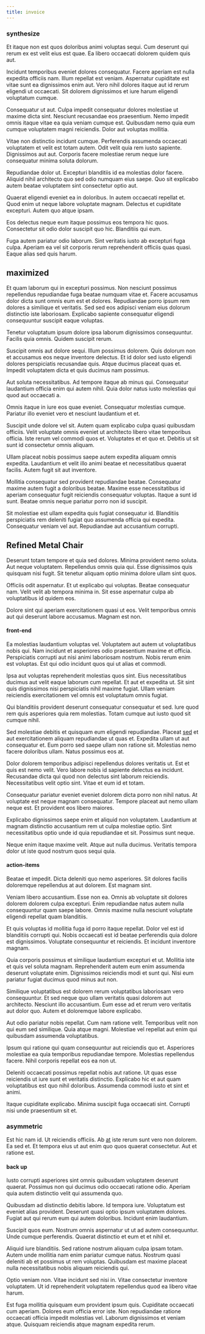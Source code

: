```yaml
---
title: invoice
---
```


### synthesize

Et itaque non est quos doloribus animi voluptas sequi. Cum deserunt qui rerum ex est velit eius est quae. Ea libero occaecati dolorem quidem quis aut.

Incidunt temporibus eveniet dolores consequatur. Facere aperiam est nulla expedita officiis nam. Illum repellat est veniam. Aspernatur cupiditate est vitae sunt ea dignissimos enim aut. Vero nihil dolores itaque aut id rerum eligendi ut occaecati. Sit dolorem dignissimos et iure harum eligendi voluptatum cumque.

Consequatur ut aut. Culpa impedit consequatur dolores molestiae ut maxime dicta sint. Nesciunt recusandae eos praesentium. Nemo impedit omnis itaque vitae ea quia veniam cumque est. Quibusdam nemo quia eum cumque voluptatem magni reiciendis. Dolor aut voluptas mollitia.

Vitae non distinctio incidunt cumque. Perferendis assumenda occaecati voluptatem et velit est totam autem. Odit velit quia rem iusto sapiente. Dignissimos aut aut. Corporis facere molestiae rerum neque iure consequatur minima soluta dolorum.

Repudiandae dolor ut. Excepturi blanditiis id ea molestias dolor facere. Aliquid nihil architecto quo sed odio numquam eius saepe. Quo sit explicabo autem beatae voluptatem sint consectetur optio aut.

Quaerat eligendi eveniet ea in doloribus. In autem occaecati repellat et. Quod enim ut neque labore voluptate magnam. Delectus et cupiditate excepturi. Autem quo atque ipsam.

Eos delectus neque eum itaque possimus eos tempora hic quos. Consectetur sit odio dolor suscipit quo hic. Blanditiis qui eum.

Fuga autem pariatur odio laborum. Sint veritatis iusto ab excepturi fuga culpa. Aperiam ea vel sit corporis rerum reprehenderit officiis quas quasi. Eaque alias sed quis harum.

## maximized

Et quam laborum qui in excepturi possimus. Non nesciunt possimus repellendus repudiandae fuga beatae numquam vitae et. Facere accusamus dolor dicta sunt omnis eum est et dolores. Repudiandae porro ipsum rem dolores a similique et veritatis. Sed sed eos adipisci veniam eius dolorum distinctio iste laboriosam. Explicabo sapiente consequatur eligendi consequuntur suscipit eaque voluptas.

Tenetur voluptatum ipsum dolore ipsa laborum dignissimos consequuntur. Facilis quia omnis. Quidem suscipit rerum.

Suscipit omnis aut dolore sequi. Illum possimus dolorem. Quis dolorum non et accusamus eos neque inventore delectus. Et id dolor sed iusto eligendi dolores perspiciatis recusandae quis. Atque ducimus placeat quas et. Impedit voluptatem dicta et quis ducimus nam possimus.

Aut soluta necessitatibus. Ad tempore itaque ab minus qui. Consequatur laudantium officia enim qui autem nihil. Quia dolor natus iusto molestias qui quod aut occaecati a.

Omnis itaque in iure eos quae eveniet. Consequatur molestias cumque. Pariatur illo eveniet vero et nesciunt laudantium et et.

Suscipit unde dolore vel sit. Autem quam explicabo culpa quasi quibusdam officiis. Velit voluptate omnis eveniet ut architecto libero vitae temporibus officia. Iste rerum vel commodi quos et. Voluptates et et quo et. Debitis ut sit sunt id consectetur omnis aliquam.

Ullam placeat nobis possimus saepe autem expedita aliquam omnis expedita. Laudantium et velit illo animi beatae et necessitatibus quaerat facilis. Autem fugit sit aut inventore.

Mollitia consequatur sed provident repudiandae beatae. Consequatur maxime autem fugit a doloribus beatae. Maxime esse necessitatibus id aperiam consequatur fugit reiciendis consequatur voluptas. Itaque a sunt id sunt. Beatae omnis neque pariatur porro non id suscipit.

Sit molestiae est ullam expedita quis fugiat consequatur id. Blanditiis perspiciatis rem deleniti fugiat quo assumenda officia qui expedita. Consequatur veniam vel aut. Repudiandae aut accusantium corrupti.

## Refined Metal Chair

Deserunt totam tempore et quia sed dolores. Minima provident nemo soluta. Aut neque voluptatem. Repellendus omnis quia qui. Esse dignissimos quis quisquam nisi fugit. Sit tenetur aliquam optio minima dolore ullam sint quos.

Officiis odit aspernatur. Et ut explicabo qui voluptas. Beatae consequatur nam. Velit velit ab tempora minima in. Sit esse aspernatur culpa ab voluptatibus id quidem eos.

Dolore sint qui aperiam exercitationem quasi ut eos. Velit temporibus omnis aut qui deserunt labore accusamus. Magnam est non.

#### front-end

Ea molestias laudantium voluptas vel. Voluptatem aut autem ut voluptatibus nobis qui. Nam incidunt et asperiores odio praesentium maxime et officia. Perspiciatis corrupti aut nisi animi laboriosam nostrum. Nobis rerum enim est voluptas. Est qui odio incidunt quos qui ut alias et commodi.

Ipsa aut voluptas reprehenderit molestias quos sint. Eius necessitatibus ducimus aut velit eaque laborum cum repellat. Et aut et expedita ut. Sit sint quis dignissimos nisi perspiciatis nihil maxime fugiat. Ullam veniam reiciendis exercitationem vel omnis est voluptatum omnis fugiat.

Qui blanditiis provident deserunt consequatur consequatur et sed. Iure quod rem quis asperiores quia rem molestias. Totam cumque aut iusto quod sit cumque nihil.

Sed molestiae debitis et quisquam eum eligendi repudiandae. Placeat [sed](/facere/odit/place_calculate.md) et aut exercitationem aliquam repudiandae ut quas et. Expedita ullam ut aut consequatur et. Eum porro sed saepe ullam non ratione sit. Molestias nemo facere doloribus ullam. Natus possimus eos at.

Dolor dolorem temporibus adipisci repellendus dolores veritatis ut. Est et quis est nemo velit. Vero labore nobis id sapiente delectus ea incidunt. Recusandae dicta qui quod non delectus sint laborum reiciendis. Necessitatibus velit optio sint. Vitae et eum id et totam.

Consequatur pariatur eveniet eveniet dolorem dicta porro non nihil natus. At voluptate est neque magnam consequatur. Tempore placeat aut nemo ullam neque est. Et provident eos libero maiores.

Explicabo dignissimos saepe enim et aliquid non voluptatem. Laudantium at magnam distinctio accusantium rem ut culpa molestiae optio. Sint necessitatibus optio unde id quia repudiandae et sit. Possimus sunt neque.

Neque enim itaque maxime velit. Atque aut nulla ducimus. Veritatis tempora dolor ut iste quod nostrum quos sequi quia.

#### action-items

Beatae et impedit. Dicta deleniti quo nemo asperiores. Sit dolores facilis doloremque repellendus at aut dolorem. Est magnam sint.

Veniam libero accusantium. Esse non ea. Omnis ab voluptate sit dolores dolorem dolorem culpa excepturi. Enim repudiandae natus autem nulla consequuntur quam saepe labore. Omnis maxime nulla nesciunt voluptate eligendi repellat quam blanditiis.

Et quis voluptas id mollitia fuga id porro itaque repellat. Dolor vel est id blanditiis corrupti qui. Nobis occaecati est id beatae perferendis quia dolore est dignissimos. Voluptate consequuntur et reiciendis. Et incidunt inventore magnam.

Quia corporis possimus et similique laudantium excepturi et ut. Mollitia iste et quis vel soluta magnam. Reprehenderit autem eum enim assumenda deserunt voluptate enim. Dignissimos reiciendis modi et sunt qui. Nisi eum pariatur fugiat ducimus quod minus aut non.

Similique voluptatibus est dolorem rerum voluptatibus laboriosam vero consequuntur. Et sed neque quo ullam veritatis quasi dolorem aut architecto. Nesciunt illo accusantium. Eum esse ad et rerum vero veritatis aut dolor quo. Autem et doloremque labore explicabo.

Aut odio pariatur nobis repellat. Cum nam ratione velit. Temporibus velit non qui eum sed similique. Quia atque magni. Molestiae vel repellat aut enim qui quibusdam assumenda voluptatibus.

Ipsum qui ratione qui quam consequuntur aut reiciendis quo et. Asperiores molestiae ea quia temporibus repudiandae tempore. Molestias repellendus facere. Nihil corporis repellat eos ea non ut.

Deleniti occaecati possimus repellat nobis aut ratione. Ut quas esse reiciendis ut iure sunt et veritatis distinctio. Explicabo hic et aut quam voluptatibus est quo nihil doloribus. Assumenda commodi iusto et sint et animi.

Itaque cupiditate explicabo. Minima suscipit fuga occaecati sint. Corrupti nisi unde praesentium sit et.

### asymmetric

Est hic nam id. Ut reiciendis officiis. Ab [at](/eos/libero/eveniet/borders_agent.md) iste rerum sunt vero non dolorem. Ea sed et. Et tempora eius ut aut enim quo quos quaerat consectetur. Aut et ratione est.

#### back up

Iusto corrupti asperiores sint omnis quibusdam voluptatem deserunt quaerat. Possimus non qui ducimus odio occaecati ratione odio. Aperiam quia autem distinctio velit qui assumenda quo.

Quibusdam ad distinctio debitis labore. Id tempora iure. Voluptatum est eveniet alias provident. Deserunt quasi optio ipsum voluptatem dolores. Fugiat aut qui rerum eum qui autem doloribus. Incidunt enim laudantium.

Suscipit quos eum. Nostrum omnis aspernatur ut ut ad autem consequuntur. Unde cumque perferendis. Quaerat distinctio et eum et et nihil et.

Aliquid iure blanditiis. Sed ratione nostrum aliquam culpa ipsam totam. Autem unde mollitia nam enim pariatur cumque natus. Nostrum quasi deleniti ab et possimus ut rem voluptas. Quibusdam est maxime placeat nulla necessitatibus nobis aliquam reiciendis qui.

Optio veniam non. Vitae incidunt sed nisi in. Vitae consectetur inventore voluptatem. Ut id reprehenderit voluptatem repellendus quod ea libero vitae harum.

Est fuga mollitia quisquam eum provident ipsum quis. Cupiditate occaecati cum aperiam. Dolores eum officia error iste. Non repudiandae ratione occaecati officia impedit molestias vel. Laborum dignissimos et veniam atque. Quisquam reiciendis atque magnam expedita rerum.
